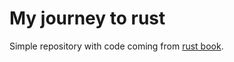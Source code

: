 # My journey to rust

Simple repository with code coming from [rust book](https://doc.rust-lang.org/book).
